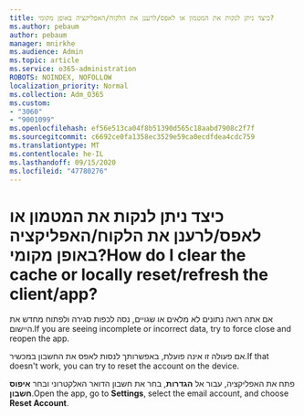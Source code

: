 ```yaml
---
title: כיצד ניתן לנקות את המטמון או לאפס/לרענן את הלקוח/האפליקציה באופן מקומי?
ms.author: pebaum
author: pebaum
manager: mnirkhe
ms.audience: Admin
ms.topic: article
ms.service: o365-administration
ROBOTS: NOINDEX, NOFOLLOW
localization_priority: Normal
ms.collection: Adm_O365
ms.custom:
- "3060"
- "9001099"
ms.openlocfilehash: ef56e513ca04f8b51390d565c18aabd7908c2f7f
ms.sourcegitcommit: c6692ce0fa1358ec3529e59ca0ecdfdea4cdc759
ms.translationtype: MT
ms.contentlocale: he-IL
ms.lasthandoff: 09/15/2020
ms.locfileid: "47780276"
---
```

# <a name="how-do-i-clear-the-cache-or-locally-resetrefresh-the-clientapp"></a><span data-ttu-id="e5002-102">כיצד ניתן לנקות את המטמון או לאפס/לרענן את הלקוח/האפליקציה באופן מקומי?</span><span class="sxs-lookup"><span data-stu-id="e5002-102">How do I clear the cache or locally reset/refresh the client/app?</span></span>

<span data-ttu-id="e5002-103">אם אתה רואה נתונים לא מלאים או שגויים, נסה לכפות סגירה ולפתוח מחדש את היישום.</span><span class="sxs-lookup"><span data-stu-id="e5002-103">If you are seeing incomplete or incorrect data, try to force close and reopen the app.</span></span>  

<span data-ttu-id="e5002-104">אם פעולה זו אינה פועלת, באפשרותך לנסות לאפס את החשבון במכשיר.</span><span class="sxs-lookup"><span data-stu-id="e5002-104">If that doesn't work, you can try to reset the account on the device.</span></span>
 
<span data-ttu-id="e5002-105">פתח את האפליקציה, עבור אל **הגדרות**, בחר את חשבון הדואר האלקטרוני ובחר **איפוס חשבון**.</span><span class="sxs-lookup"><span data-stu-id="e5002-105">Open the app, go to **Settings**, select the email account, and choose **Reset Account**.</span></span>